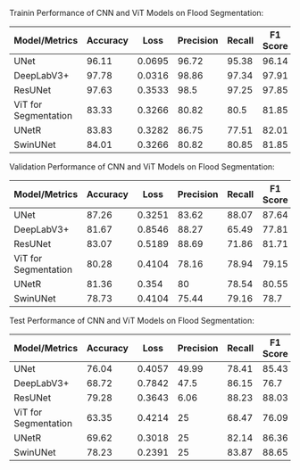 Trainin Performance of CNN and ViT Models on Flood Segmentation:

Model/Metrics           |   Accuracy     |      Loss	   |      Precision  |	  Recall   |	  F1 Score  |    MeanIoU   |   Dice coefficient	 |
------------------------|----------------|---------------|-----------------|-------------|--------------|--------------|---------------------|
UNet	                  |      96.11	   |    0.0695     |      	96.72	   |   95.38     |	   96.14	  |     49.99	   |       94.14         |
DeepLabV3+	            |      97.78     |    0.0316	   |       98.86     |	 97.34	   |    97.91	    |     47.52	   |      97.27          |
ResUNet	                |      97.63     |	  0.3533     |	     98.5      |	 97.25     |	  97.85     |	    35.33    |	    97.01          |
ViT for Segmentation	  |      83.33     |	  0.3266     |	    80.82      |	  80.5     | 	  81.85     |	    25       |	    70.64          |
UNetR	                  |      83.83     |	  0.3282     |  	  86.75	     |    77.51	   |    82.01     |	    25	     |      72.79          |
SwinUNet	              |      84.01     |  	0.3266	   |      80.82	     |    80.85	   |    81.85	    |      25	     |      73.2           |


Validation Performance of CNN and ViT Models on Flood Segmentation:

Model/Metrics           |   Accuracy     |      Loss	   |      Precision  |	  Recall   |	  F1 Score  |    MeanIoU |   Dice coefficient	|
------------------------|----------------|---------------|-----------------|-------------|--------------|------------|--------------------|
UNet	                  |    87.26       |   	0.3251     |  	83.62        |    	88.07  |	87.64       |	  88.07	   |      81.18         |
DeepLabV3+	            |    81.67       |  	0.8546     | 	  88.27        |     	65.49  |  77.81       |  	47.51    |    	70.75         |
ResUNet	                |    83.07       |  	0.5189     |	  88.69        |	    71.86  |	81.71	      |   36.05    |	    77.12         |
ViT for Segmentation	  |    80.28       |  	0.4104     |	  78.16        |    	78.94  | 	79.15       |	    25	   |      71.02         |
UNetR	                  |    81.36       | 	  0.354	     |    80           | 	    78.54  |	80.55       |	    25	   |      71.92         |
SwinUNet	              |    78.73       | 	  0.4104     | 	  75.44        |    	79.16  | 	78.7        |	    25	   |      78.7          |



Test Performance of CNN and ViT Models on Flood Segmentation:

Model/Metrics           |   Accuracy     |      Loss	   |      Precision  |	  Recall   |	  F1 Score  |    MeanIoU |   Dice coefficient	|
------------------------|----------------|---------------|-----------------|-------------|--------------|------------|--------------------|
UNet	                  |   76.04	       |     0.4057	   |     49.99	     |    78.41	   |   85.43	    |    86.71   |     85.88	        |
DeepLabV3+	            |   68.72	       |     0.7842	   |     47.5	       |    86.15	   |   76.7	      |    86.15   |     83.98	        |
ResUNet	                |   79.28	       |     0.3643	   |     6.06	       |    88.23	   |   88.03      |	   82.2    |     89.04          |
ViT for Segmentation	  |   63.35	       |     0.4214    |	    25	       |    68.47	   |   76.09	    |    80.26   |     78.83          |	
UNetR	                  |   69.62	       |     0.3018	   |      25	       |    82.14	   |   86.36	    |    84.81	 |     87.27	        |
SwinUNet	              |   78.23	       |     0.2391	   |       25	       |    83.87	   |   88.65	    |    88.94   |     89.11          |	




